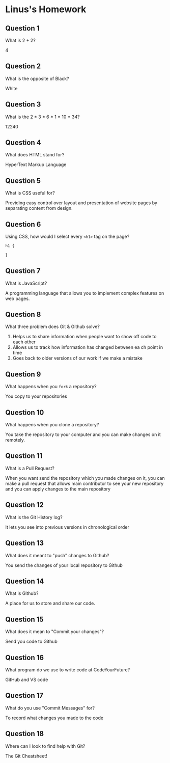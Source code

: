 # Linus's Homework

## Question 1

What is 2 + 2?

4

## Question 2

What is the opposite of Black?

White

## Question 3

What is the  2 * 3 * 6 * 1 * 10 * 34?

12240

## Question 4 

What does HTML stand for?

HyperText Markup Language

## Question 5

What is CSS useful for?

Providing easy control over layout and presentation of website pages by separating content from design.

## Question 6

Using CSS, how would I select every `<h1>` tag on the page?

```css
h1 {

}
```

## Question 7

What is JavaScript?

A programming language that allows you to implement complex features on web pages.

## Question 8

What three problem does Git & Github solve?

1. Helps us to share information when people want to show off code to each other
2. Allows us to track how information has changed between ea ch point in time
3. Goes back to older versions of our work if we make a mistake

## Question 9

What happens when you `fork` a repository?

You copy to your repositories

## Question 10 

What happens when you clone a repository?

You take the repository to your computer and you can make changes on it remotely.

## Question 11

What is a Pull Request?

When you want send the repository which you made changes on it, you can make a pull request that allows main contributor to see your new repository and you can apply changes to the main repository

## Question 12

What is the Git History log?

It lets you see into previous versions in chronological order

## Question 13

What does it meant to "push" changes to Github?

You send the changes of your local repository to Github

## Question 14

What is Github?

A place for us to store and share our code.

## Question 15

What does it mean to "Commit your changes"?

Send you code to Github

## Question 16

What program do we use to write code at CodeYourFuture?

GitHub and VS code

## Question 17

What do you use "Commit Messages" for?

To record what changes you made to the code

## Question 18

Where can I look to find help with Git?

The Git Cheatsheet!
